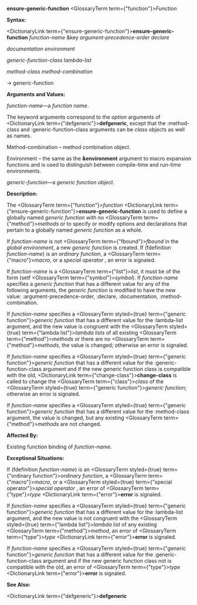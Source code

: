 **ensure-generic-function** <GlossaryTerm  term={"function"}><i>Function</i></GlossaryTerm> 



**Syntax:** 



<DictionaryLink  term={"ensure-generic-function"}><b>ensure-generic-function</b></DictionaryLink> *function-name* &amp;key *argument-precedence-order declare* 



*documentation environment* 



*generic-function-class lambda-list* 



*method-class method-combination* 



→ generic-function 



**Arguments and Values:** 



*function-name*—a *function name*. 



The keyword arguments correspond to the *option* arguments of <DictionaryLink  term={"defgeneric"}><b>defgeneric</b></DictionaryLink>, except that the :method-class and :generic-function-class arguments can be *class object*s as well as names. 



Method-combination – method combination object. 



Environment – the same as the **&amp;environment** argument to macro expansion functions and is used to distinguish between compile-time and run-time environments. 



*generic-function*—a *generic function object*. 



**Description:** 



The <GlossaryTerm  term={"function"}><i>function</i></GlossaryTerm> <DictionaryLink  term={"ensure-generic-function"}><b>ensure-generic-function</b></DictionaryLink> is used to define a globally named *generic function* with no <GlossaryTerm  term={"method"}><i>methods</i></GlossaryTerm> or to specify or modify options and declarations that pertain to a globally named *generic function* as a whole. 



If *function-name* is not <GlossaryTerm  term={"fbound"}><i>fbound</i></GlossaryTerm> in the *global environment*, a new *generic function* is created. If (fdefinition *function-name*) is an *ordinary function*, a <GlossaryTerm  term={"macro"}><i>macro</i></GlossaryTerm>, or a *special operator* , an error is signaled. 



If *function-name* is a <GlossaryTerm  term={"list"}><i>list</i></GlossaryTerm>, it must be of the form (setf <GlossaryTerm  term={"symbol"}><i>symbol</i></GlossaryTerm>). If *function-name* specifies a *generic function* that has a different value for any of the following arguments, the *generic function* is modified to have the new value: :argument-precedence-order, :declare, :documentation, :method-combination. 



If *function-name* specifies a <GlossaryTerm styled={true} term={"generic function"}><i>generic function</i></GlossaryTerm> that has a different value for the :lambda-list argument, and the new value is congruent with the <GlossaryTerm styled={true} term={"lambda list"}><i>lambda lists</i></GlossaryTerm> of all existing <GlossaryTerm  term={"method"}><i>methods</i></GlossaryTerm> or there are no <GlossaryTerm  term={"method"}><i>methods</i></GlossaryTerm>, the value is changed; otherwise an error is signaled. 







 



 



If *function-name* specifies a <GlossaryTerm styled={true} term={"generic function"}><i>generic function</i></GlossaryTerm> that has a different value for the :generic-function-class argument and if the new generic function class is compatible with the old, <DictionaryLink  term={"change-class"}><b>change-class</b></DictionaryLink> is called to change the <GlossaryTerm  term={"class"}><i>class</i></GlossaryTerm> of the <GlossaryTerm styled={true} term={"generic function"}><i>generic function</i></GlossaryTerm>; otherwise an error is signaled. 



If *function-name* specifies a <GlossaryTerm styled={true} term={"generic function"}><i>generic function</i></GlossaryTerm> that has a different value for the :method-class argument, the value is changed, but any existing <GlossaryTerm  term={"method"}><i>methods</i></GlossaryTerm> are not changed. 



**Affected By:** 



Existing function binding of *function-name*. 



**Exceptional Situations:** 



If (fdefinition *function-name*) is an <GlossaryTerm styled={true} term={"ordinary function"}><i>ordinary function</i></GlossaryTerm>, a <GlossaryTerm  term={"macro"}><i>macro</i></GlossaryTerm>, or a <GlossaryTerm styled={true} term={"special operator"}><i>special operator</i></GlossaryTerm> , an error of <GlossaryTerm  term={"type"}><i>type</i></GlossaryTerm> <DictionaryLink  term={"error"}><b>error</b></DictionaryLink> is signaled. 



If *function-name* specifies a <GlossaryTerm styled={true} term={"generic function"}><i>generic function</i></GlossaryTerm> that has a different value for the :lambda-list argument, and the new value is not congruent with the <GlossaryTerm styled={true} term={"lambda list"}><i>lambda list</i></GlossaryTerm> of any existing <GlossaryTerm  term={"method"}><i>method</i></GlossaryTerm>, an error of <GlossaryTerm  term={"type"}><i>type</i></GlossaryTerm> <DictionaryLink  term={"error"}><b>error</b></DictionaryLink> is signaled. 



If *function-name* specifies a <GlossaryTerm styled={true} term={"generic function"}><i>generic function</i></GlossaryTerm> that has a different value for the :generic-function-class argument and if the new generic function class not is compatible with the old, an error of <GlossaryTerm  term={"type"}><i>type</i></GlossaryTerm> <DictionaryLink  term={"error"}><b>error</b></DictionaryLink> is signaled. 



**See Also:** 



<DictionaryLink  term={"defgeneric"}><b>defgeneric</b></DictionaryLink> 



